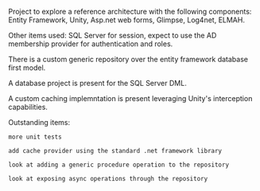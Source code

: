 Project to explore a reference architecture with the following components: Entity Framework, Unity, Asp.net web forms, Glimpse, Log4net, ELMAH.

Other items used: SQL Server for session, expect to use the AD membership provider for authentication and roles.

There is a custom generic repository over the entity framework database first model.

A database project is present for the SQL Server DML.

A custom caching implemntation is present leveraging Unity's interception capabilities.

Outstanding items:

	more unit tests

	add cache provider using the standard .net framework library

	look at adding a generic procedure operation to the repository

	look at exposing async operations through the repository


